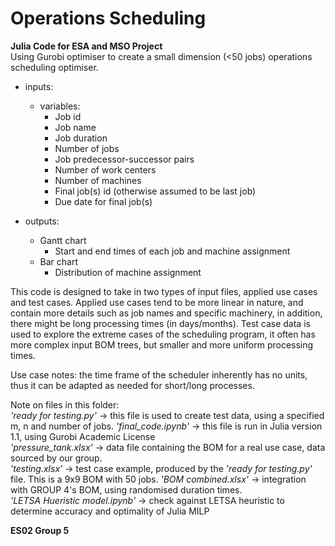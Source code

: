 # Operations Scheduling 

**Julia Code for ESA and MSO Project**  
Using Gurobi optimiser to create a small dimension (<50 jobs) operations scheduling optimiser. 

- inputs:
    
    - variables:
        - Job id 
        - Job name 
        - Job duration 
        - Number of jobs 
        - Job predecessor-successor pairs 
        - Number of work centers  
        - Number of machines 
        - Final job(s) id (otherwise assumed to be last job) 
        - Due date for final job(s) 
- outputs:
    - Gantt chart  
        - Start and end times of each job and machine assignment 
    - Bar chart 
        - Distribution of machine assignment

This code is designed to take in two types of input files, applied use cases and test cases. Applied use cases tend to be more linear in nature,  and contain more details such as job names and specific machinery, in addition, there might be long processing times (in days/months). Test case data is used to explore the extreme cases of the scheduling program, it often has more complex input BOM trees, but smaller and more uniform processing times.

Use case notes: the time frame of the scheduler inherently has no units, thus it can be adapted as needed for short/long processes.

Note on files in this folder:  
*'ready for testing.py'* -> this file is used to create test data, using a specified m, n and number of jobs.
*'final_code.ipynb'* -> this file is run in Julia version 1.1, using Gurobi Academic License  
*'pressure_tank.xlsx'* -> data file containing the BOM for a real use case, data sourced by our group.  
*'testing.xlsx'* -> test case example, produced by the *'ready for testing.py'* file. This is a 9x9 BOM with 50 jobs.
*'BOM combined.xlsx'* -> integration with GROUP 4's BOM, using randomised duration times.  
*'LETSA Hueristic model.ipynb'* -> check against LETSA heuristic to determine accuracy and optimality of Julia MILP




**ES02 Group 5**  

